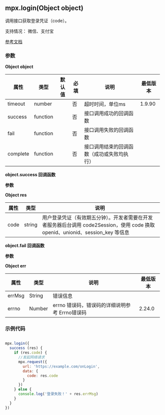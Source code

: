 ## mpx.login(Object object)

调用接口获取登录凭证（code）。

支持情况： 微信、支付宝

[参考文档](https://developers.weixin.qq.com/miniprogram/dev/api/open-api/login/wx.login.html)

### 参数

**Object object**

| 属性     | 类型     | 默认值 | 必填 | 说明                                   | 最低版本 |
|----------|----------|--------|------|----------------------------------------|----------|
| timeout  | number   |        | 否   | 超时时间，单位ms                       | 1.9.90   |
| success  | function |        | 否   | 接口调用成功的回调函数                 |          |
| fail     | function |        | 否   | 接口调用失败的回调函数                 |          |
| complete | function |        | 否   | 接口调用结束的回调函数（成功或失败均执行） |          |

**object.success 回调函数**

**参数**

**Object res**

| 属性 | 类型   | 说明 |
|------|--------|------|
| code | string | 用户登录凭证（有效期五分钟）。开发者需要在开发者服务器后台调用 code2Session，使用 code 换取 openid、unionid、session_key 等信息 |

**object.fail 回调函数**

**参数**

**Object err**

| 属性   | 类型   | 说明                                   | 最低版本 |
|--------|--------|----------------------------------------|----------|
| errMsg | String | 错误信息                               |          |
| errno  | Number | errno 错误码，错误码的详细说明参考 Errno错误码 | 2.24.0   |


### 示例代码
```js

mpx.login({
  success (res) {
    if (res.code) {
      //发起网络请求
      mpx.request({
        url: 'https://example.com/onLogin',
        data: {
          code: res.code
        }
      })
    } else {
      console.log('登录失败！' + res.errMsg)
    }
  }
})
```